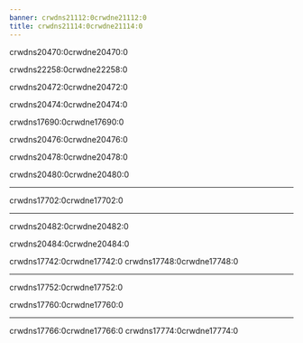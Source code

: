 ```yaml
---
banner: crwdns21112:0crwdne21112:0
title: crwdns21114:0crwdne21114:0
---
```


<div id="about" class="section-title">crwdns20470:0crwdne20470:0</div>
<div class="section-body">
    <p>
        crwdns22258:0crwdne22258:0
    </p>
    <p>
        crwdns20472:0crwdne20472:0
    </p>
</div>

<div id="compatibility" class="section-title">crwdns20474:0crwdne20474:0</div>
<div class="section-body">
    <p>
        crwdns17690:0crwdne17690:0
    </p>
    <p>
        crwdns20476:0crwdne20476:0
    </p>
</div>

<div id="controls" class="section-title">crwdns20478:0crwdne20478:0</div>
<div class="section-body">
    <p class="mb-0">
        crwdns20480:0crwdne20480:0
    </p>
    <hr>
    <p class="mb-0">
        crwdns17702:0crwdne17702:0
    </p>
    <hr>
    <p class="mb-0">
        crwdns20482:0crwdne20482:0
    </p>
</div>

<div id="cheats" class="section-title">crwdns20484:0crwdne20484:0</div>
<div class="section-body">
    <p>
        crwdns17742:0crwdne17742:0 crwdns17748:0crwdne17748:0
    </p>
    <hr>
    <p>
        crwdns17752:0crwdne17752:0
    </p>
    <p>
        crwdns17760:0crwdne17760:0
    </p>
    <hr>
    <p>
        crwdns17766:0crwdne17766:0 crwdns17774:0crwdne17774:0
    </p>
</div>
